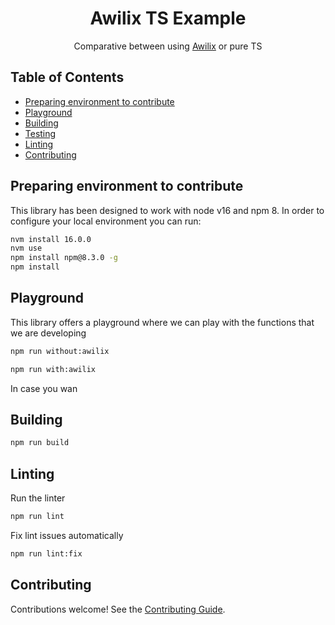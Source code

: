 <h1 align="center">Awilix TS Example</h1>

<p align="center">
  Comparative between using <a href="https://github.com/jeffijoe/awilix">Awilix</a> or pure TS
</p>

## Table of Contents

* [Preparing environment to contribute](#preparing-environment)
* [Playground](#playground)
* [Building](#building)
* [Testing](#testing)
* [Linting](#linting)
* [Contributing](#contributing)

## Preparing environment to contribute

This library has been designed to work with node v16 and npm 8. In order to configure your local environment you can run:

```bash
nvm install 16.0.0
nvm use
npm install npm@8.3.0 -g
npm install
```

## Playground

This library offers a playground where we can play with the functions that we are developing

```bash
npm run without:awilix
```
```bash
npm run with:awilix
```

In case you wan

## Building

```bash
npm run build
```

## Linting

Run the linter

```bash
npm run lint
```

Fix lint issues automatically

```bash
npm run lint:fix
```

## Contributing

Contributions welcome! See the [Contributing Guide](https://github.com/AlbertHernandez/typescript-library-skeleton/blob/main/CONTRIBUTING.md).
